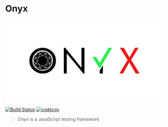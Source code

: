 # Onyx
![Onyx logo](docs/assets/onyx-logo-sm.svg)

[![Build Status](https://travis-ci.org/onyxjs/onyx.svg?branch=master)](https://travis-ci.org/ElijahKotyluk/onyx)
[![codecov](https://codecov.io/gh/onyxjs/onyx/branch/master/graph/badge.svg)](https://codecov.io/gh/ElijahKotyluk/onyx)

> Onyx is a JavaScript testing framework
